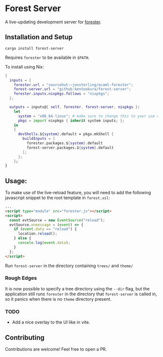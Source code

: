 # Forest Server

A live-updating development server for [forester](https://git.sr.ht/~jonsterling/ocaml-forester).

## Installation and Setup

`cargo install forest-server`

Requires `forester` to be available in `$PATH`.

To install using Nix:

```nix
{
  inputs = {
    forester.url = "sourcehut:~jonsterling/ocaml-forester";
    forest-server.url = "github:kentookura/forest-server";
    forester.inputs.nixpkgs.follows = "nixpkgs";
  };

  outputs = inputs@{ self, forester, forest-server, nixpkgs }:
    let
      system = "x86_64-linux"; # make sure to change this to your use case!
      pkgs = import nixpkgs { inherit system inputs; };
    in
    {
      devShells.${system}.default = pkgs.mkShell {
        buildInputs = [
          forester.packages.${system}.default
          forest-server.packages.${system}.default
        ];
      };
    };
}
```

## Usage:

To make use of the live-reload feature, you will need to add the following
javascript snippet to the root template in `forest.xsl`:

```html
...
<script type="module" src="forester.js"></script>
<script>
  const evtSource = new EventSource("reload");
  evtSource.onmessage = (event) => {
    if (event.data == "reload") {
      location.reload();
    } else {
      console.log(event.data);
    }
  };
</script>
```

Run `forest-server` in the directory containing `trees/` and `theme/`

### Rough Edges

It is now possible to specify a tree directory using the `--dir` flag, but
the application still runs `forester` in the directory that `forest-server` is called in, so
it panics when there is no `theme` directory present.

### TODO

- Add a nice overlay to the UI like in vite.

## Contributing

Contributions are welcome! Feel free to open a PR.
